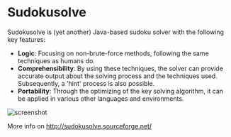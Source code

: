 # Sudokusolve
Sudokusolve is (yet another) Java-based sudoku solver with the following key features:

* **Logic**: Focusing on non-brute-force methods, following the same techniques as humans do.
* **Comprehensibility**: By using these techniques, the solver can provide accurate output about the solving process and the techniques used. Subsequently, a 'hint' process is also possible.
* **Portability**: Through the optimizing of the key solving algorithm, it can be applied in various other languages and environments.

![screenshot](https://a.fsdn.com/con/app/proj/sudokusolve/screenshots/91680.jpg)

More info on http://sudokusolve.sourceforge.net/
